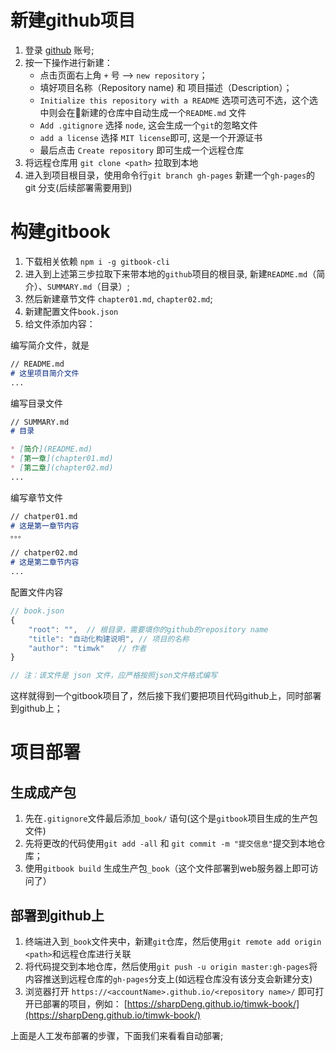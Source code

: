 
# 新建github项目

1. 登录 [github](https://github.com) 账号;
2. 按一下操作进行新建：
    * 点击页面右上角 `+` 号 --> `new repository`；
    * 填好项目名称（Repository name) 和 项目描述（Description）；
    * `Initialize this repository with a README` 选项可选可不选，这个选中则会在新建的仓库中自动生成一个`README.md` 文件
    * `Add .gitignore` 选择 `node`, 这会生成一个`git`的忽略文件
    * `add a license` 选择 `MIT license`即可, 这是一个开源证书
    * 最后点击 `Create repository` 即可生成一个远程仓库
3. 将远程仓库用 `git clone <path>` 拉取到本地
4. 进入到项目根目录，使用命令行`git branch gh-pages` 新建一个`gh-pages`的 git 分支(后续部署需要用到)

# 构建gitbook

1. 下载相关依赖 `npm i -g gitbook-cli`
2. 进入到上述第三步拉取下来带本地的`github`项目的根目录, 新建`README.md`（简介）、`SUMMARY.md`（目录）;
3. 然后新建章节文件 `chapter01.md`, `chapter02.md`;
4. 新建配置文件`book.json`
5. 给文件添加内容：

编写简介文件，就是

```markdown
// README.md
# 这里项目简介文件
...
```

编写目录文件

```markdown
// SUMMARY.md
# 目录

* [简介](README.md)
* [第一章](chapter01.md)
* [第二章](chapter02.md)
...
```

编写章节文件

```markdown
// chatper01.md
# 这是第一章节内容
。。。

// chatper02.md
# 这是第二章节内容
...
```

配置文件内容

```javascript
// book.json
{
    "root": "",  // 根目录，需要填你的github的repository name
    "title": "自动化构建说明", // 项目的名称
    "author": "timwk"   // 作者
}

// 注：该文件是 json 文件，应严格按照json文件格式编写
```

这样就得到一个gitbook项目了，然后接下我们要把项目代码github上，同时部署到github上；

# 项目部署

## 生成成产包

1. 先在`.gitignore`文件最后添加`_book/` 语句(这个是`gitbook`项目生成的生产包文件)
1. 先将更改的代码使用`git add -all` 和 `git commit -m "提交信息"`提交到本地仓库；
1. 使用`gitbook build` 生成生产包`_book`（这个文件部署到web服务器上即可访问了）

## 部署到github上

1. 终端进入到`_book`文件夹中，新建`git`仓库，然后使用`git remote add origin <path>`和远程仓库进行关联
2. 将代码提交到本地仓库，然后使用`git push -u origin master:gh-pages`将内容推送到远程仓库的`gh-pages`分支上(如远程仓库没有该分支会新建分支)
3. 浏览器打开 `https://<accountName>.github.io/<repository name>/` 即可打开已部署的项目，例如： [https://sharpDeng.github.io/timwk-book/](https://sharpDeng.github.io/timwk-book/)

上面是人工发布部署的步骤，下面我们来看看自动部署;
